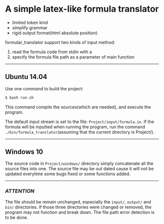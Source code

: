 # A simple latex-like formula translator
* limited token kind
* simplify grammar
* rigid output format(html absolute position)

formular_translator support two kinds of input method:

1. read the formula code from stdin with a 
2. specify the formula file path as a parameter of main function

----------------------------------------------------------------

## Ubuntu 14.04

Use one command to build the project:

```bash
$ bash run.sh
```
This command compile the sources(which are needed), and execute the program.

The default input stream is set to the file: ```Project/input/formula.in```.
If the formula will be inputted when running the program,
run the command ```./bin/formula_translator```(assuming that the current directory is Project/).

----------------------------------------------------------------

## Windows 10

The source code in ```Project/windows/``` directory simply concatenate all the source files into one.
The source file may be out dated cause it will not be updated everytime some bugs fixed or some functions added.

----------------------------------------------------------------

### ***ATTENTION***

The file should be remain unchanged, especially the ```input/```, ```output/``` and ```bin/``` directories.
If those three directories were changed or removed, the program may not function and break down.
The file path error detection is to be done.
